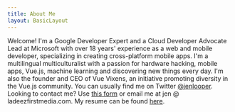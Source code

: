 ```yaml
---
title: About Me
layout: BasicLayout
---
```


Welcome! I'm a Google Developer Expert and a Cloud Developer Advocate Lead at Microsoft with over 18 years' experience as a web and mobile developer, specializing in creating cross-platform mobile apps. I'm a multilingual multiculturalist with a passion for hardware hacking, mobile apps, Vue.js, machine learning and discovering new things every day. I'm also the founder and CEO of Vue Vixens, an initiative promoting diversity in the Vue.js community. You can usually find me on Twitter [@jenlooper](http://twitter.com/jenlooper). Looking to contact me? Use [this form](/blog/docs/contact) or email me at jen @ ladeezfirstmedia.com. My resume can be found [here](https://standardresume.co/JenLooper).
